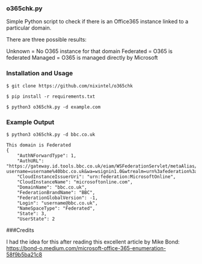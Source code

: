 ### o365chk.py

Simple Python script to check if there is an Office365 instance linked to a particular domain.

There are three possible results:

Unknown = No O365 instance for that domain
Federated = O365 is federated
Managed = O365 is managed directly by Microsoft

### Installation and Usage

``````
$ git clone https://github.com/nixintel/o365chk

$ pip install -r requirements.txt

$ python3 o365chk.py -d example.com

``````

### Example Output

``````
$ python3 o365chk.py -d bbc.co.uk

This domain is Federated
{
    "AuthNForwardType": 1,
    "AuthURL": "https://gateway.id.tools.bbc.co.uk/eiam/WSFederationServlet/metaAlias/wsidp2?username=username%40bbc.co.uk&wa=wsignin1.0&wtrealm=urn%3afederation%3aMicrosoftOnline&wctx=",
    "CloudInstanceIssuerUri": "urn:federation:MicrosoftOnline",
    "CloudInstanceName": "microsoftonline.com",
    "DomainName": "bbc.co.uk",
    "FederationBrandName": "BBC",
    "FederationGlobalVersion": -1,
    "Login": "username@bbc.co.uk",
    "NameSpaceType": "Federated",
    "State": 3,
    "UserState": 2
``````

###Credits

I had the idea for this after reading this excellent article by Mike Bond: https://bond-o.medium.com/microsoft-office-365-enumeration-58f9b5ba21c8
